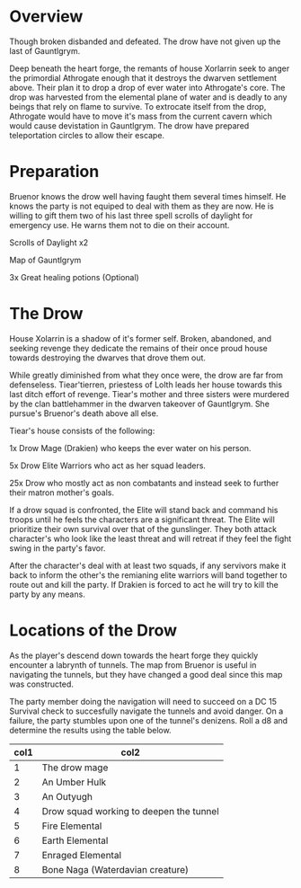 # Overview

Though broken disbanded and defeated. The drow have not given up the last of Gauntlgrym.

Deep beneath the heart forge, the remants of house Xorlarrin seek to anger the primordial Athrogate enough that it destroys the dwarven settlement above. Their plan it to drop a drop of ever water into Athrogate's core. The drop was harvested from the elemental plane of water and is deadly to any beings that rely on flame to survive. To extrocate itself from the drop, Athrogate would have to move it's mass from the current cavern which would cause devistation in Gauntlgrym. The drow have prepared teleportation circles to allow their escape.

# Preparation

Bruenor knows the drow well having faught them several times himself. He knows the party is not equiped to deal with them as they are now. He is willing to gift them two of his last three spell scrolls of daylight for emergency use. He warns them not to die on their account.

Scrolls of Daylight x2

Map of Gauntlgrym

3x Great healing potions (Optional)

# The Drow

House Xolarrin is a shadow of it's former self. Broken, abandoned, and seeking revenge they dedicate the remains of their once proud house towards destroying the dwarves that drove them out.

While greatly diminished from what they once were, the drow are far from defenseless. Tiear'tierren, priestess of Lolth leads her house towards this last ditch effort of revenge. Tiear's mother and three sisters were murdered by the clan battlehammer in the dwarven takeover of Gauntlgrym. She pursue's Bruenor's death above all else.

Tiear's house consists of the following:

1x Drow Mage (Drakien) who keeps the ever water on his person.

5x Drow Elite Warriors who act as her squad leaders.

25x Drow who mostly act as non combatants and instead seek to further their matron mother's goals.

If a drow squad is confronted, the Elite will stand back and command his troops until he feels the characters are a significant threat. The Elite will prioritize their own survival over that of the gunslinger. They both attack character's who look like the least threat and will retreat if they feel the fight swing in the party's favor.

After the character's deal with at least two squads, if any servivors make it back to inform the other's the remianing elite warriors will band together to route out and kill the party. If Drakien is forced to act he will try to kill the party by any means.

# Locations of the Drow

As the player's descend down towards the heart forge they quickly encounter a labrynth of tunnels. The map from Bruenor is useful in navigating the tunnels, but they have changed a good deal since this map was constructed.

The party member doing the navigation will need to succeed on a DC 15 Survival check to succesfully navigate the tunnels and avoid danger. On a failure, the party stumbles upon one of the tunnel's denizens. Roll a d8 and determine the results using the table below.

| col1 | col2                                    |
| ---- | --------------------------------------- |
| 1    | The drow mage                           |
| 2    | An Umber Hulk                           |
| 3    | An Outyugh                              |
| 4    | Drow squad working to deepen the tunnel |
| 5    | Fire Elemental                          |
| 6    | Earth Elemental                         |
| 7    | Enraged Elemental                       |
| 8    | Bone Naga (Waterdavian creature)        |
